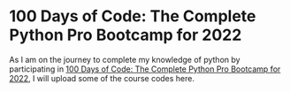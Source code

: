 # 100 Days of Code: The Complete Python Pro Bootcamp for 2022

As I am on the journey to complete my knowledge of python by participating in [100 Days of Code: The Complete Python Pro Bootcamp for 2022](https://www.udemy.com/course/100-days-of-code/), I will upload some of the course codes here.

